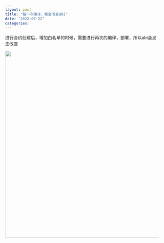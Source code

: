 ```yaml
---
layout: post
title: "每一次编译，都会改变abi"
date: "2022-07-22"
categories: 
---
```

<p>进行合约创建后，增加白名单的时候，需要进行再次的编译，部署，所以abi会发生改变</p>
<p><img height="613" src="/uploads/ckeditor/pictures/123/image-20220722111110-1.png" width="883" /></p>
